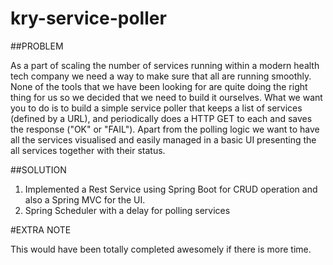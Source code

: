 # kry-service-poller

##PROBLEM

As a part of scaling the number of services running within a modern health
tech company we need a way to make sure that all are running smoothly.
None of the tools that we have been looking for are quite doing the right
thing for us so we decided that we need to build it ourselves. What we
want you to do is to build a simple service poller that keeps a list of
services (defined by a URL), and periodically does a HTTP GET to each and
saves the response ("OK" or "FAIL"). Apart from the polling logic we want to
have all the services visualised and easily managed in a basic UI presenting
the all services together with their status.

##SOLUTION
1. Implemented a Rest Service using Spring Boot for CRUD operation and also a Spring MVC for the UI.
2. Spring Scheduler with a delay for polling services


#EXTRA NOTE

This would have been totally completed awesomely if there is more time.
